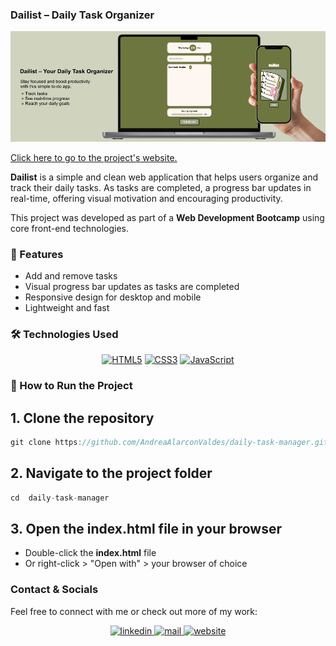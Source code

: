 ### Dailist – Daily Task Organizer

<a href="https://andreaalarconvaldes.github.io/daily-task-manager/" target="_blank">
<img src="/public/dailist-mockup.png" alt=website  />
</a>

[Click here to go to the project's website.](https://andreaalarconvaldes.github.io/daily-task-manager/)

**Dailist** is a simple and clean web application that helps users organize and track their daily tasks. As tasks are completed, a progress bar updates in real-time, offering visual motivation and encouraging productivity.

This project was developed as part of a **Web Development Bootcamp** using core front-end technologies.

### 🚀 Features

- Add and remove tasks
- Visual progress bar updates as tasks are completed
- Responsive design for desktop and mobile
- Lightweight and fast

### 🛠️ Technologies Used

<p align="center">
<a href="https://developer.mozilla.org/en-US/docs/Glossary/HTML5" target="_blank" rel="noreferrer"><img src="https://raw.githubusercontent.com/danielcranney/readme-generator/main/public/icons/skills/html5-colored.svg" width="36" height="36" alt="HTML5" /></a>
<a href="https://www.w3.org/TR/CSS/#css" target="_blank" rel="noreferrer"><img src="https://raw.githubusercontent.com/danielcranney/readme-generator/main/public/icons/skills/css3-colored.svg" width="36" height="36" alt="CSS3" /></a>
<a href="https://developer.mozilla.org/en-US/docs/Web/JavaScript" target="_blank" rel="noreferrer"><img src="https://raw.githubusercontent.com/danielcranney/readme-generator/main/public/icons/skills/javascript-colored.svg" width="36" height="36" alt="JavaScript" /></a>
</P>

### 📂 How to Run the Project

## 1. Clone the repository

```js
git clone https://github.com/AndreaAlarconValdes/daily-task-manager.git
```

## 2. Navigate to the project folder

```js
cd  daily-task-manager 
```

## 3. Open the index.html file in your browser

- Double-click the **index.html** file
- Or right-click > "Open with" > your browser of choice

### Contact & Socials
Feel free to connect with me or check out more of my work:

<div align="center">
<a href="https://www.linkedin.com/in/andreaalarconvaldes" target="_blank">
<img src="https://img.shields.io/badge/linkedin-%231E77B5.svg?&style=for-the-badge&logo=linkedin&logoColor=white" alt=linkedin  />
</a>
<a href="mailto:alarconvaldes.a@gmail.com" target="_blank">
<img src="https://img.shields.io/badge/email-%23BB001B.svg?&style=for-the-badge&logo=gmail&logoColor=white" alt=mail  />
</a>
<a href="https://andreaalarconvaldes.github.io/portfolio-andrea/" target="_blank">
<img src="https://img.shields.io/badge/Website-%23707070.svg?&style=for-the-badge&logo=google-cloud&logoColor=white" alt=website  />
</a>
</div>